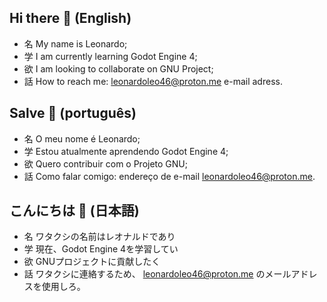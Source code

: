 ## Hi there 👋 (English)

- 名 My name is Leonardo;
- 学 I am currently learning Godot Engine 4;
- 欲 I am looking to collaborate on GNU Project;
- 話 How to reach me: leonardoleo46@proton.me e-mail adress.

## Salve 👋 (português)

- 名 O meu nome é Leonardo;
- 学 Estou atualmente aprendendo Godot Engine 4;
- 欲 Quero contribuir com o Projeto GNU;
- 話 Como falar comigo: endereço de e-mail leonardoleo46@proton.me.

## こんにちは 👋 (日本語)

- 名 ワタクシの名前はレオナルドであり
- 学 現在、Godot Engine 4を学習してい
- 欲 GNUプロジェクトに貢献したく
- 話 ワタクシに連絡するため、 leonardoleo46@proton.me のメールアドレスを使用しろ。
